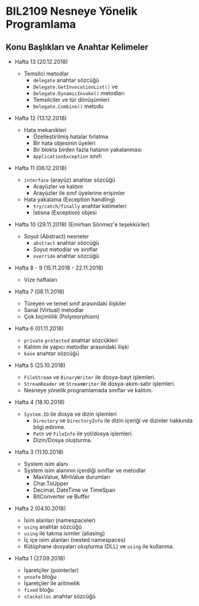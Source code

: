 # BIL2109 Nesneye Yönelik Programlama

## Konu Başlıkları ve Anahtar Kelimeler

- Hafta 13 (20.12.2018)
  - Temsilci metodlar
    - `delegate` anahtar sözcüğü
    - `Delegate.GetInvocationList()` ve
    - `Delegate.DynamicInvoke()` metodları
    - Temsilciler ve tür dönüşümleri
    - `Delegate.Combine()` metodu

- Hafta 12 (13.12.2018)
  - Hata mekanikleri
    - Özelleştirilmiş hatalar fırlatma
    - Bir hata objesinin üyeleri
    - Bir blokta birden fazla hatanın yakalanması
    - `ApplicationException` sınıfı

- Hafta 11 (06.12.2018)
  - `interface` (arayüz) anahtar sözcüğü
    - Arayüzler ve kalıtım
    - Arayüzler ile sınıf üyelerine erişimler
  - Hata yakalama (Exception handling)
    - `try/catch/finally` anahtar kelimeleri
    - İstisna (Exception) objesi

- Hafta 10 (29.11.2018) (Emirhan Sönmez'e teşekkürler)
  - Soyut (Abstract) nesneler
    - `abstract` anahtar sözcüğü
    - Soyut metodlar ve sınıflar
    - `override` anahtar sözcüğü

- Hafta 8 - 9 (15.11.2018 - 22.11.2018)
  - Vize haftaları

- Hafta 7 (08.11.2018)
  - Türeyen ve temel sınıf arasındaki ilişkiler
  - Sanal (Virtual) metodlar
  - Çok biçimlilik (Polymorphism)

- Hafta 6 (01.11.2018)
  - `private` `protected` anahtar sözcükleri
  - Kalıtım ile yapıcı metodlar arasındaki ilişki
  - `base` anahtar sözcüğü

- Hafta 5 (25.10.2018)
  - `FileStream` ve `BinaryWriter` ile dosya-bayt işlemleri.
  - `StreamReader` ve `StreamWriter` ile dosya-akım-satır işlemleri.
  - Nesneye yönelik programlamada sınıflar ve kalıtım.

- Hafta 4 (18.10.2018)
  - `System.IO` ile dosya ve dizin işlemleri
    - `Directory` ve `DirectoryInfo` ile dizin içeriği ve dizinler hakkında bilgi edinme.
    - `Path` ve `FileInfo` ile yol/dosya işlemleri.
    - Dizin/Dosya oluşturma.

- Hafta 3 (11.10.2018)
  - System isim alanı
  - System isim alanının içerdiği sınıflar ve metodlar
    - MaxValue, MinValue durumları
    - Char.ToUpper
    - Decimal, DateTime ve TimeSpan
    - BitConverter ve Buffer

- Hafta 2 (04.10.2018)
  - İsim alanları (namespaceler)
  - `using` anahtar sözcüğü
  - `using` ile takma isimler (aliasing)
  - İç içe isim alanları (nested namespaces)
  - Kütüphane dosyaları oluşturma (DLL) ve `using` ile kullanma.

- Hafta 1 (27.09.2018)
  - İşaretçiler (pointerlar)
  - `unsafe` bloğu
  - İşaretçiler ile aritmetik
  - `fixed` bloğu
  - `stackalloc` anahtar sözcüğü
